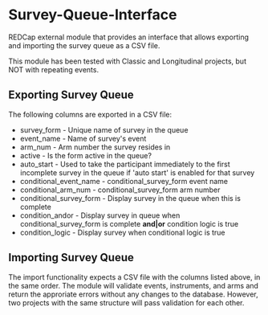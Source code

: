 # Survey-Queue-Interface
REDCap external module that provides an interface that allows exporting and importing the survey queue as a CSV file.

This module has been tested with Classic and Longitudinal projects, but NOT with repeating events. 

## Exporting Survey Queue
The following columns are exported in a CSV file:
- survey_form - Unique name of survey in the queue
- event_name - Name of survey's event
- arm_num - Arm number the survey resides in
- active - Is the form active in the queue?
- auto_start - Used to take the participant immediately to the first incomplete survey in the queue if 'auto start' is enabled for that survey
- conditional_event_name - conditional_survey_form event name
- conditional_arm_num - conditional_survey_form arm number
- conditional_survey_form - Display survey in the queue when this is complete
- condition_andor - Display survey in queue when conditional_survey_form is complete <strong>and|or</strong> condition logic is true
- condition_logic - Display survey when conditional logic is true

## Importing Survey Queue
The import functionality expects a CSV file with the columns listed above, in the same order. The module will validate events, instruments, and 
arms and return the approriate errors without any changes to the database. However, two projects with the same structure will pass validation for each other.
